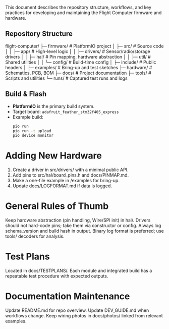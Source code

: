 This document describes the repository structure, workflows, and key practices for developing and maintaining the Flight Computer firmware and hardware.

## Repository Structure
flight-computer/
├─ firmware/ # PlatformIO project
│ ├─ src/ # Source code
│ │ ├─ app/ # High-level logic
│ │ ├─ drivers/ # Sensor/radio/storage drivers
│ │ ├─ hal/ # Pin mapping, hardware abstraction
│ │ ├─ util/ # Shared utilities
│ │ └─ config/ # Build-time config
│ ├─ include/ # Public headers
│ ├─ examples/ # Bring-up and test sketches
├─ hardware/ # Schematics, PCB, BOM
├─ docs/ # Project documentation
├─ tools/ # Scripts and utilities
└─ runs/ # Captured test runs and logs

## Build & Flash
- **PlatformIO** is the primary build system.
- Target board: `adafruit_feather_stm32f405_express`
- Example build:
  ```bash
  pio run
  pio run -t upload
  pio device monitor

# Adding New Hardware
1. Create a driver in src/drivers/ with a minimal public API.
2. Add pins to src/hal/board_pins.h and docs/PINMAP.md.
3. Make a one-file example in /examples for bring-up.
4. Update docs/LOGFORMAT.md if data is logged.

# General Rules of Thumb
Keep hardware abstraction (pin handling, Wire/SPI init) in hal/.
Drivers should not hard-code pins; take them via constructor or config.
Always log schema_version and build hash in output.
Binary log format is preferred; use tools/ decoders for analysis.

# Test Plans
Located in docs/TESTPLANS/.
Each module and integrated build has a repeatable test procedure with expected outputs.

# Documentation Maintenance
Update README.md for repo overview.
Update DEV_GUIDE.md when workflows change.
Keep wiring photos in docs/photos/ linked from relevant examples.
